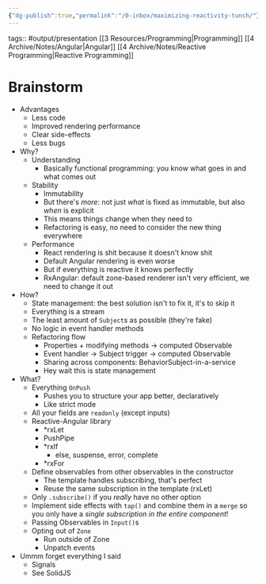 ```yaml
---
{"dg-publish":true,"permalink":"/0-inbox/maximizing-reactivity-tunch/"}
---
```


tags:: #output/presentation [[3 Resources/Programming\|Programming]] [[4 Archive/Notes/Angular\|Angular]] [[4 Archive/Notes/Reactive Programming\|Reactive Programming]]

# Brainstorm
- Advantages
	- Less code
	- Improved rendering performance
	- Clear side-effects
	- Less bugs
- Why?
	- Understanding
		- Basically functional programming: you know what goes in and what comes out
	- Stability
		- Immutability
		- But there's *more*: not just *what* is fixed as immutable, but also *when* is explicit
		- This means things change when they need to
		- Refactoring is easy, no need to consider the new thing everywhere
	- Performance
		- React rendering is shit because it doesn't know shit
		- Default Angular rendering is even worse
		- But if everything is reactive it knows perfectly
		- RxAngular: default zone-based renderer isn't very efficient, we need to change it out
- How?
	- State management: the best solution isn't to fix it, it's to skip it
	- Everything is a stream
	- The least amount of `Subject`s as possible  (they're fake)
	- No logic in event handler methods
	- Refactoring flow
		- Properties + modifying methods -> computed Observable
		- Event handler -> Subject trigger -> computed Observable
		- Sharing across components: BehaviorSubject-in-a-service
		- Hey wait this is state management
- What?
	- Everything `OnPush`
		- Pushes you to structure your app better, declaratively
		- Like strict mode
	- All your fields are `readonly` (except inputs)
	- Reactive-Angular library
		- \*rxLet
		- PushPipe
		- \*rxIf
			- else, suspense, error, complete
		- \*rxFor
	- Define observables from other observables in the constructor
		- The template handles subscribing, that's perfect
		- Reuse the same subscription in the template (rxLet)
	- Only `.subscribe()` if you *really* have no other option
	- Implement side effects with `tap()` and combine them in a `merge` so you only have a *single subscription in the entire component*!
	- Passing Observables in `Input()`s
	- Opting out of `Zone`
		- Run outside of Zone
		- Unpatch events
- Ummm forget everything I said
	- Signals
	- See SolidJS